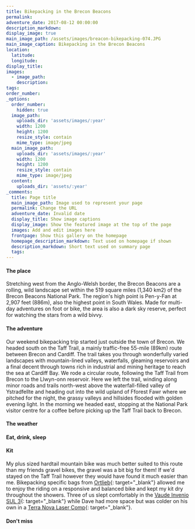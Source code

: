 ```yaml
---
title: Bikepacking in the Brecon Beacons
permalink:
adventure_date: 2017-08-12 00:00:00
description_markdown:
display_image: true
main_image_path: /assets/images/breacon-bikepacking-074.JPG
main_image_caption: Bikepacking in the Brecon Beacons
location:
  latitude:
  longitude:
display_title:
images:
  - image_path:
    description:
tags:
order_number:
_options:
  order_number:
    hidden: true
  image_path:
    uploads_dir: 'assets/images/:year'
    width: 1200
    height: 1200
    resize_style: contain
    mime_type: image/jpeg
  main_image_path:
    uploads_dir: 'assets/images/:year'
    width: 1200
    height: 1200
    resize_style: contain
    mime_type: image/jpeg
  content:
    uploads_dir: 'assets/:year'
_comments:
  title: Page title
  main_image_path: Image used to represent your page
  permalink: Change the URL
  adventure_date: Invalid date
  display_title: Show image captions
  display_image: Show the featured image at the top of the page
  images: Add and edit images here
  frontpage: Show this gallery on the homepage
  homepage_description_markdown: Text used on homepage if shown
  description_markdown: Short text used on summary page
  tags:
---
```


#### The place

Stretching west from the Anglo-Welsh border, the Brecon Beacons are a rolling, wild landscape set within the 519 square miles (1,340 km2) of the Brecon Beacons National Park. The region's high point is Pen-y-Fan at 2,907 feet (886m), also the highest point in South Wales. Made for multi-day adventures on foot or bike, the area is also a dark sky reserve, perfect for watching the stars from a wild bivvy.

#### The adventure

Our weekend bikepacking trip started just outside the town of Brecon. We headed south on the Taff Trail, a mainly traffic-free 55-mile (89km) route between Brecon and Cardiff. The trail takes you through wonderfully varied landscapes with mountain-lined valleys, waterfalls, gleaming reservoirs and a final decent through towns rich in industrial and mining heritage to reach the sea at Cardiff Bay. We rode a circular route, following the Taff Trail from Brecon to the Llwyn-onn reservoir. Here we left the trail, winding along minor roads and trails north-west above the waterfall-filled valley of Ystradfellte and heading out into the wild upland of Fforest Fawr where we pitched for the night, the grassy valleys and hillsides flooded with golden evening light. In the morning we headed east, stopping at the National Park visitor centre for a coffee before picking up the Taff Trail back to Brecon.&nbsp;

#### The weather

#### Eat, drink, sleep

#### Kit

My plus sized hardtail mountain bike was much better suited to this route than my friends gravel bikes, the gravel was a bit big for them! If we'd stayed on the Taff Trail however they would have found it much easier than me. Bikepacking specific bags from [Ortlieb](https://www.ortlieb.com/us/products/bikepacking){: target="_blank"} allowed me to enjoy the riding on a responsive and balanced bike and kept my kit dry throughout the showers. Three of us slept comfortably in the [Vaude Invenio SUL 3](https://www.vaude.com/en-GB/Products/Activity/Best-in-Test/Invenio-SUL-3P?number=124861820){: target="_blank"}&nbsp;while Dave had more space but was colder on his own in a [Terra Nova Laser Comp](https://www.terra-nova.co.uk/tents-and-spares/all-tents/laser-competition-1-tent-ss16/){: target="_blank"}.

#### Don't miss